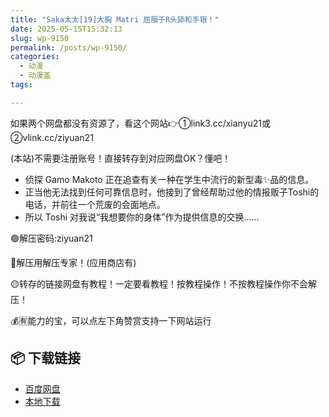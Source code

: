 ```yaml
---
title: "Saka太太[19]大胸 Matri 屈服于R头舔和手银！"
date: 2025-05-15T15:32:13
slug: wp-9150
permalink: /posts/wp-9150/
categories:
  - 动漫
  - 动漫盖
tags:

---
```


如果两个网盘都没有资源了，看这个网站👉①link3.cc/xianyu21或②vlink.cc/ziyuan21

(本站)不需要注册账号！直接转存到对应网盘OK？懂吧！

*   侦探 Gamo Makoto 正在追查有关一种在学生中流行的新型毒✨品的信息。
*   正当他无法找到任何可靠信息时，他接到了曾经帮助过他的情报贩子Toshi的电话，并前往一个荒废的会面地点。
*   所以 Toshi 对我说“我想要你的身体”作为提供信息的交换……

🟢解压密码:ziyuan21

🔵解压用解压专家！(应用商店有)

🟡转存的链接网盘有教程！一定要看教程！按教程操作！不按教程操作你不会解压！

💰🈶能力的宝，可以点左下角赞赏支持一下网站运行

## 📦 下载链接
- [百度网盘](https://blziyuan21.com/pay-download/9150?key=37929ec80f&down_id=0)
- [本地下载](https://blziyuan21.com/pay-download/9150?key=37929ec80f&down_id=1)

